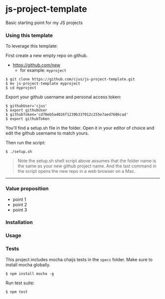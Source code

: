 # js-project-template
Basic starting point for my JS projects

### Using this template
To leverage this template:

First create a new empty repo on github.

* https://github.com/new  
  * for example: `myproject`

```shell
$ git clone https://github.com/cjus/js-project-template.git
$ mv js-project-template myproject
$ cd myproject
```

Export your github username and personal access token:

```shell
$ githubUser='cjus'
$ export githubUser 
$ githubToken='cd70eb5a4026f1239b337012c255e7aed7686cad'
$ export githubToken
```

You'll find a setup.sh file in the folder. Open it in your editor of choice and edit the github username to match yours.

Then run the script:

```shell
$ ./setup.sh
```

> Note the setup.sh shell script above assumes that the folder name is the same as your new github project name. And the last command in the script opens the new repo in a web browser on a Mac. 

---

### Value proposition
* point 1
* point 2
* point 3

### Installation

### Usage

### Tests
This project includes mocha chaijs tests in the `specs` folder.
Make sure to install mocha globally.

```shell
$ npm install mocha -g
```

Run test suite:

```javascript
$ npm test
```

